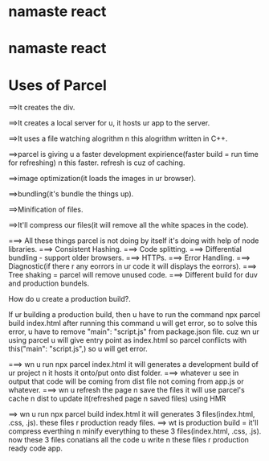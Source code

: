 # namaste react
# namaste react
# Uses of Parcel
==>It creates the div.

==>It creates a local server for u, it hosts ur app to the server.

==>It uses a file watching alogrithm n this alogrithm written in C++.

==>parcel is giving u a faster development expirience(faster build = run time for refreshing) n this faster. 
   refresh is cuz of caching.

==>image optimization(it loads the images in ur browser).

==>bundling(it's bundle the things up).

==>Minification of files.

==>It'll compress our files(it will remove all the white spaces in the code).

===> All these things parcel is not doing by itself it's doing with help of node libraries.
===> Consistent Hashing.
===> Code splitting.
===> Differential bundling - support older browsers.
===> HTTPs.
===> Error Handling.
===> Diagnostic(if there r any eorrors in ur code it will displays the eorrors).
===> Tree shaking = parcel will remove unused code.
===> Different build for duv and production bundels.

How do u create a production build?.

If ur building a production build, then u have to run the command npx parcel build index.html after running this command u will get error, so to solve this error, u have to remove "main": "script.js" from package.json file. cuz wn ur using parcel u will give entry point as index.html so parcel conflicts with this("main": "script.js",) so u will get error.

===> wn u run npx parcel index.html it will generates a development build of ur project n it hosts it onto/put onto dist 
     folder.
===> whatever u see in output that code will be coming from dist file not coming from app.js or whatever.
===> wn u refresh the page n save the files it will use parcel's cache n dist to update it(refreshed page n saved files) 
     using HMR

==> wn u run npx parcel build index.html it will generates 3 files(index.html, .css, .js). these files r production ready 
    files.
==> wt is production build = it'll compress everthing n minify everything to these 3 files(index.html, .css, .js). now these 
    3 files conatians all the code u write n these files r production ready code app.
